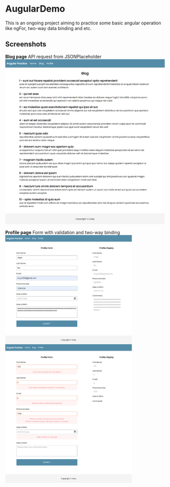 # AugularDemo
This is an ongoing project aiming to practice some basic angular operation like ngFor, two-way data binding and etc.

## Screenshots
**Blog page**
API request from JSONPlaceholder   
<img src="https://github.com/JingyiNiu/angular-practice/blob/master/screenshots/blog.png" width=600>   

**Profile page**
Form with validation and two-way binding   
<img src="https://github.com/JingyiNiu/angular-practice/blob/master/screenshots/profile.png" width=400 align="top">  <img src="https://github.com/JingyiNiu/angular-practice/blob/master/screenshots/profile-validation.png" width=400 align="top">   
